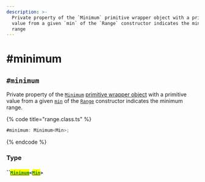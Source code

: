 ```yaml
---
description: >-
  Private property of the `Minimum` primitive wrapper object with a primitive
  value from a given `min` of the `Range` constructor indicates the minimum
  range
---
```


# #minimum

## `#minimum`

Private property of the [`Minimum`](broken-reference) [primitive wrapper object](https://developer.mozilla.org/en-US/docs/Glossary/Primitive#primitive\_wrapper\_objects\_in\_javascript) with a primitive value from a given [`min`](../constructor.md#min-min) of the [`Range`](broken-reference) constructor indicates the minimum range.

{% code title="range.class.ts" %}
```typescript
#minimum: Minimum<Min>;
```
{% endcode %}

### Type

#### ``[<mark style="color:green;">`Minimum`</mark>](broken-reference)`<`[<mark style="color:green;">`Min`</mark>](../r-generic-type-variables.md#range-less-than-min-max-step-greater-than)`>`

